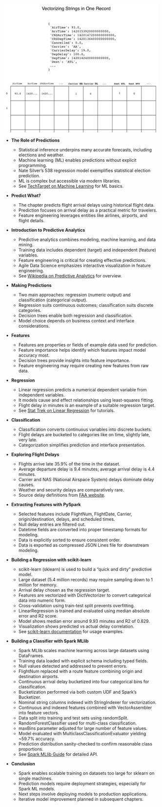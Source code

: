 ![ADS-ch07-predictions](ADS-ch07-predictions.best.png)

- **The Role of Predictions**
  - Statistical inference underpins many accurate forecasts, including elections and weather.
  - Machine learning (ML) enables predictions without explicit programming.
  - Nate Silver’s 538 regression model exemplifies statistical election prediction.
  - ML is complex but accessible via modern libraries.
  - See [TechTarget on Machine Learning](https://www.techtarget.com/searchenterpriseai/definition/machine-learning-ML) for ML basics.

- **Predict What?**
  - The chapter predicts flight arrival delays using historical flight data.
  - Prediction focuses on arrival delay as a practical metric for travelers.
  - Feature engineering leverages entities like airlines, airports, and flight details.

- **Introduction to Predictive Analytics**
  - Predictive analytics combines modeling, machine learning, and data mining.
  - Training data includes dependent (target) and independent (feature) variables.
  - Feature engineering is critical for creating effective predictions.
  - Agile Data Science emphasizes interactive visualization in feature engineering.
  - See [Wikipedia on Predictive Analytics](https://en.wikipedia.org/wiki/Predictive_analytics) for overview.

- **Making Predictions**
  - Two main approaches: regression (numeric output) and classification (categorical output).
  - Regression suits continuous outcomes; classification suits discrete categories.
  - Decision trees enable both regression and classification.
  - Model choice depends on business context and interface considerations.

- **Features**
  - Features are properties or fields of example data used for prediction.
  - Feature importance helps identify which features impact model accuracy most.
  - Decision trees provide insights into feature importance.
  - Feature engineering may require creating new features from raw data.

- **Regression**
  - Linear regression predicts a numerical dependent variable from independent variables.
  - It models cause and effect relationships using least-squares fitting.
  - Flight delay in minutes is an example of a suitable regression target.
  - See [Stat Trek on Linear Regression](https://stattrek.com/regression/linear-regression.aspx) for tutorials.

- **Classification**
  - Classification converts continuous variables into discrete buckets.
  - Flight delays are bucketed to categories like on time, slightly late, very late.
  - Categorization simplifies prediction and interface presentation.

- **Exploring Flight Delays**
  - Flights arrive late 35.9% of the time in the dataset.
  - Average departure delay is 9.4 minutes; average arrival delay is 4.4 minutes.
  - Carrier and NAS (National Airspace System) delays dominate delay causes.
  - Weather and security delays are comparatively rare.
  - Source delay definitions from [FAA website](https://www.faa.gov).

- **Extracting Features with PySpark**
  - Selected features include FlightNum, FlightDate, Carrier, origin/destination, delays, and scheduled times.
  - Null delay entries are filtered out.
  - Datetime fields are converted into proper timestamp formats for modeling.
  - Data is explicitly sorted to ensure consistent order.
  - Data is exported as compressed JSON Lines file for downstream modeling.

- **Building a Regression with scikit-learn**
  - scikit-learn (sklearn) is used to build a “quick and dirty” predictive model.
  - Large dataset (5.4 million records) may require sampling down to 1 million for memory.
  - Arrival delay chosen as the regression target.
  - Features are vectorized with DictVectorizer to convert categorical data into numeric form.
  - Cross-validation using train-test split prevents overfitting.
  - LinearRegression is trained and evaluated using median absolute error and R2 score.
  - Model shows median error around 9.93 minutes and R2 of 0.829.
  - Visualization shows predicted vs actual delay correlation.
  - See [scikit-learn documentation](https://scikit-learn.org/stable/) for usage examples.

- **Building a Classifier with Spark MLlib**
  - Spark MLlib scales machine learning across large datasets using DataFrames.
  - Training data loaded with explicit schema including typed fields.
  - Null values detected and addressed to prevent errors.
  - FlightNum replaced with a route feature combining origin and destination airports.
  - Continuous arrival delay bucketized into four categorical bins for classification.
  - Bucketization performed via both custom UDF and Spark’s Bucketizer.
  - Nominal string columns indexed with StringIndexer for vectorization.
  - Continuous and indexed features combined with VectorAssembler into feature vectors.
  - Data split into training and test sets using randomSplit.
  - RandomForestClassifier used for multi-class classification.
  - maxBins parameter adjusted for large number of feature values.
  - Model evaluated with MulticlassClassificationEvaluator yielding ~59.7% accuracy.
  - Prediction distribution sanity-checked to confirm reasonable class proportions.
  - See [Spark MLlib Guide](https://spark.apache.org/docs/latest/ml-guide.html) for detailed API.

- **Conclusion**
  - Spark enables scalable training on datasets too large for sklearn on single machines.
  - Prediction models require deployment strategies, especially for Spark ML models.
  - Next steps involve deploying models to production applications.
  - Iterative model improvement planned in subsequent chapters.
